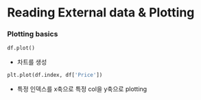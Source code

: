 # Reading External data & Plotting


### Plotting basics
```python
df.plot()
```
* 차트를 생성

```python
plt.plot(df.index, df['Price'])
```
* 특정 인덱스를 x축으로 특정 col을 y축으로 plotting
